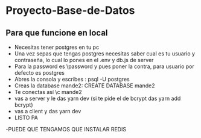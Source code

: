 # Proyecto-Base-de-Datos

## Para que funcione en local
- Necesitas tener postgres en tu pc
- Una vez sepas que tengas postgres necesitas saber cual es tu usuario y contraseña, lo cual lo pones en el .env y db.js de server
- Para la password es \password y pues poner la contra, para usuario por defecto es postgres
- Abres la consola y escribes : psql -U postgres
- Creas la database mande2: CREATE DATABASE mande2
- Te conectas así \c mande2
- vas a server y le das yarn dev (si te pide el de bcrypt das yarn add bcrypt)
- vas a client y das yarn dev
- LISTO PA

-PUEDE QUE TENGAMOS QUE INSTALAR REDIS